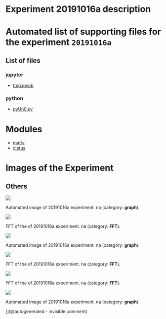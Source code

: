 # Experiment 20191016a description





# Automated list of supporting files for the __experiment `20191016a`__

## List of files

### jupyter

* [tmp.ipynb](/tmp.ipynb)


### python

* [pyUn0.py](/matty/20191016a/pyUn0.py)





# Modules

* [matty](/matty/)
* [cletus](/retired/cletus/)




# Images of the Experiment

## Others

![](/matty/20191016a/images/20191016a-2.jpg)

Automated image of 20191016a experiment. na (category: __graph__).

![](/matty/20191016a/images/20191016a-3-fft.jpg)

FFT of the of 20191016a experiment. na (category: __FFT__).

![](/matty/20191016a/images/20191016a-1.jpg)

Automated image of 20191016a experiment. na (category: __graph__).

![](/matty/20191016a/images/20191016a-1-fft.jpg)

FFT of the of 20191016a experiment. na (category: __FFT__).

![](/matty/20191016a/images/20191016a-2-fft.jpg)

FFT of the of 20191016a experiment. na (category: __FFT__).

![](/matty/20191016a/images/20191016a-3.jpg)

Automated image of 20191016a experiment. na (category: __graph__).










[](@autogenerated - invisible comment)